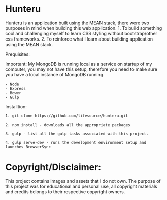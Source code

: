 # Hunteru

Hunteru is an application built using the MEAN stack, there were two purposes in mind when building this web application.
    1. To build something cool and challenging myself to learn CSS styling without bootstrap/other css frameworks.
    2. To reinforce what I learn about building application using the MEAN stack.
 
 Prequisites:

Important: My MongoDB is running local as a service on startup of my computer, you may not have this setup, therefore you need to make sure you have a local instance of MongoDB running. 
 
    - Node
    - Express
    - Bower
    - Gulp

 Installtion:

    1. git clone https://github.com/lifesource/hunteru.git 

    2. npm install - downloads all the appropriate packages

    3. gulp - list all the gulp tasks associated with this project.

    4. gulp serve-dev - runs the development environment setup and launches BrowserSync

# Copyright/Disclaimer:

This project contains images and assets that I do not own. The purpose of this project was for educational and personal use, all copyright materials and credits belongs to their respective copyright owners. 
